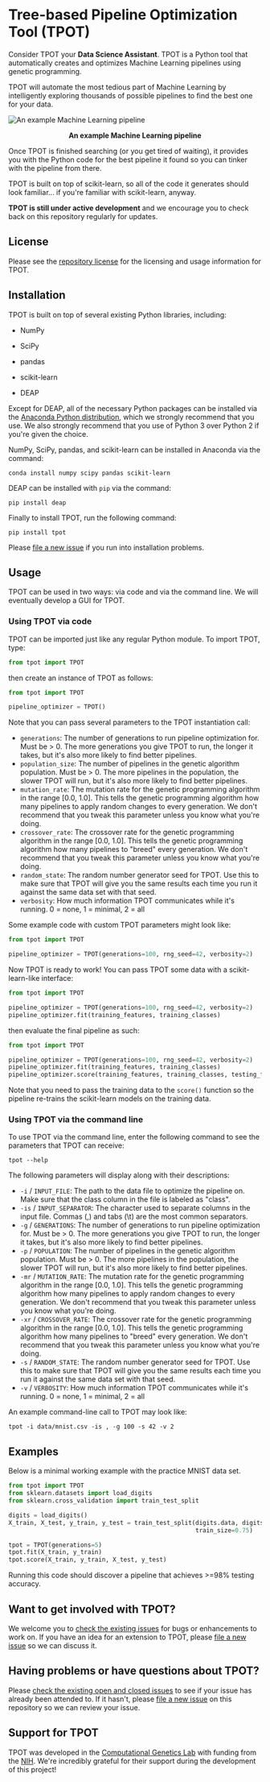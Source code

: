 # Tree-based Pipeline Optimization Tool (TPOT)

Consider TPOT your **Data Science Assistant**. TPOT is a Python tool that automatically creates and optimizes Machine Learning pipelines using genetic programming.

TPOT will automate the most tedious part of Machine Learning by intelligently exploring thousands of possible pipelines to find the best one for your data.

![An example Machine Learning pipeline](https://github.com/rhiever/tpot/blob/master/images/tpot-ml-pipeline.png "An example Machine Learning pipeline")

<p align="center"><strong>An example Machine Learning pipeline</strong></p>

Once TPOT is finished searching (or you get tired of waiting), it provides you with the Python code for the best pipeline it found so you can tinker with the pipeline from there.

TPOT is built on top of scikit-learn, so all of the code it generates should look familiar... if you're familiar with scikit-learn, anyway.

**TPOT is still under active development** and we encourage you to check back on this repository regularly for updates.

## License

Please see the [repository license](https://github.com/rhiever/tpot/blob/master/LICENSE) for the licensing and usage information for TPOT.

## Installation

TPOT is built on top of several existing Python libraries, including:

* NumPy

* SciPy

* pandas

* scikit-learn

* DEAP

Except for DEAP, all of the necessary Python packages can be installed via the [Anaconda Python distribution](https://www.continuum.io/downloads), which we strongly recommend that you use. We also strongly recommend that you use of Python 3 over Python 2 if you're given the choice.

NumPy, SciPy, pandas, and scikit-learn can be installed in Anaconda via the command:

```Shell
conda install numpy scipy pandas scikit-learn
```

DEAP can be installed with `pip` via the command:

```Shell
pip install deap
```

Finally to install TPOT, run the following command:

```Shell
pip install tpot
```

Please [file a new issue](https://github.com/rhiever/tpot/issues/new) if you run into installation problems.

## Usage

TPOT can be used in two ways: via code and via the command line. We will eventually develop a GUI for TPOT.

### Using TPOT via code

TPOT can be imported just like any regular Python module. To import TPOT, type:

```Python
from tpot import TPOT
```

then create an instance of TPOT as follows:

```Python
from tpot import TPOT

pipeline_optimizer = TPOT()
```

Note that you can pass several parameters to the TPOT instantiation call:

* `generations`: The number of generations to run pipeline optimization for. Must be > 0. The more generations you give TPOT to run, the longer it takes, but it's also more likely to find better pipelines.
* `population_size`: The number of pipelines in the genetic algorithm population. Must be > 0. The more pipelines in the population, the slower TPOT will run, but it's also more likely to find better pipelines.
* `mutation_rate`: The mutation rate for the genetic programming algorithm in the range [0.0, 1.0]. This tells the genetic programming algorithm how many pipelines to apply random changes to every generation. We don't recommend that you tweak this parameter unless you know what you're doing.
* `crossover_rate`: The crossover rate for the genetic programming algorithm in the range [0.0, 1.0]. This tells the genetic programming algorithm how many pipelines to "breed" every generation. We don't recommend that you tweak this parameter unless you know what you're doing.
* `random_state`: The random number generator seed for TPOT. Use this to make sure that TPOT will give you the same results each time you run it against the same data set with that seed.
* `verbosity`: How much information TPOT communicates while it's running. 0 = none, 1 = minimal, 2 = all

Some example code with custom TPOT parameters might look like:

```Python
from tpot import TPOT

pipeline_optimizer = TPOT(generations=100, rng_seed=42, verbosity=2)
```

Now TPOT is ready to work! You can pass TPOT some data with a scikit-learn-like interface:

```Python
from tpot import TPOT

pipeline_optimizer = TPOT(generations=100, rng_seed=42, verbosity=2)
pipeline_optimizer.fit(training_features, training_classes)
```

then evaluate the final pipeline as such:

```Python
from tpot import TPOT

pipeline_optimizer = TPOT(generations=100, rng_seed=42, verbosity=2)
pipeline_optimizer.fit(training_features, training_classes)
pipeline_optimizer.score(training_features, training_classes, testing_features, testing_classes)
```

Note that you need to pass the training data to the `score()` function so the pipeline re-trains the scikit-learn models on the training data.

### Using TPOT via the command line

To use TPOT via the command line, enter the following command to see the parameters that TPOT can receive:

```Shell
tpot --help
```

The following parameters will display along with their descriptions:

* `-i` / `INPUT_FILE`: The path to the data file to optimize the pipeline on. Make sure that the class column in the file is labeled as "class".
* `-is` / `INPUT_SEPARATOR`: The character used to separate columns in the input file. Commas (,) and tabs (\t) are the most common separators.
* `-g` / `GENERATIONS`: The number of generations to run pipeline optimization for. Must be > 0. The more generations you give TPOT to run, the longer it takes, but it's also more likely to find better pipelines.
* `-p` / `POPULATION`: The number of pipelines in the genetic algorithm population. Must be > 0. The more pipelines in the population, the slower TPOT will run, but it's also more likely to find better pipelines.
* `-mr` / `MUTATION_RATE`: The mutation rate for the genetic programming algorithm in the range [0.0, 1.0]. This tells the genetic programming algorithm how many pipelines to apply random changes to every generation. We don't recommend that you tweak this parameter unless you know what you're doing.
* `-xr` / `CROSSOVER_RATE`: The crossover rate for the genetic programming algorithm in the range [0.0, 1.0]. This tells the genetic programming algorithm how many pipelines to "breed" every generation. We don't recommend that you tweak this parameter unless you know what you're doing.
* `-s` / `RANDOM_STATE`: The random number generator seed for TPOT. Use this to make sure that TPOT will give you the same results each time you run it against the same data set with that seed.
* `-v` / `VERBOSITY`: How much information TPOT communicates while it's running. 0 = none, 1 = minimal, 2 = all

An example command-line call to TPOT may look like:

```Shell
tpot -i data/mnist.csv -is , -g 100 -s 42 -v 2
```

## Examples

Below is a minimal working example with the practice MNIST data set.

```python
from tpot import TPOT
from sklearn.datasets import load_digits
from sklearn.cross_validation import train_test_split

digits = load_digits()
X_train, X_test, y_train, y_test = train_test_split(digits.data, digits.target,
                                                    train_size=0.75)

tpot = TPOT(generations=5)
tpot.fit(X_train, y_train)
tpot.score(X_train, y_train, X_test, y_test)
```

Running this code should discover a pipeline that achieves >=98% testing accuracy.

## Want to get involved with TPOT?

We welcome you to [check the existing issues](https://github.com/rhiever/tpot/issues/) for bugs or enhancements to work on. If you have an idea for an extension to TPOT, please [file a new issue](https://github.com/rhiever/tpot/issues/new) so we can discuss it.

## Having problems or have questions about TPOT?

Please [check the existing open and closed issues](https://github.com/rhiever/tpot/issues?utf8=%E2%9C%93&q=is%3Aissue) to see if your issue has already been attended to. If it hasn't, please [file a new issue](https://github.com/rhiever/tpot/issues/new) on this repository so we can review your issue.

## Support for TPOT

TPOT was developed in the [Computational Genetics Lab](http://epistasis.org) with funding from the [NIH](http://www.nih.gov). We're incredibly grateful for their support during the development of this project!

